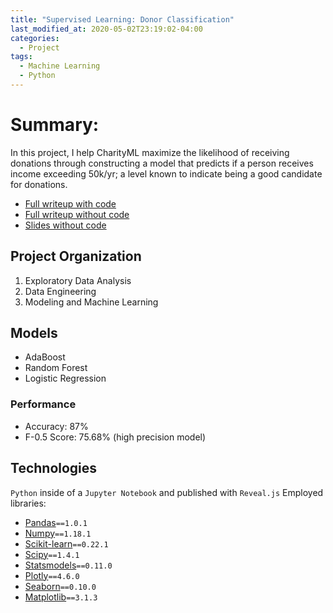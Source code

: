 ```yaml
---
title: "Supervised Learning: Donor Classification"
last_modified_at: 2020-05-02T23:19:02-04:00
categories:
  - Project
tags:
  - Machine Learning
  - Python
---
```

# Summary:
In this project, I help CharityML maximize the likelihood of receiving donations through constructing a model that predicts if a person receives income exceeding 50k/yr; a level known to indicate being a good candidate for donations.

* [Full writeup with code](https://quantchris.com/assets/ml/sup_charity/class_code.html)
* [Full writeup without code](https://quantchris.com/assets/ml/sup_charity/class_no_code.html)
* [Slides without code](https://quantchris.com/assets/ml/sup_charity/class_slides.html)

## Project Organization
1. Exploratory Data Analysis
2. Data Engineering
3. Modeling and Machine Learning

## Models
* AdaBoost
* Random Forest
* Logistic Regression

### Performance
* Accuracy: 87%
* F-0.5 Score: 75.68% (high precision model)

## Technologies
`Python` inside of a `Jupyter Notebook` and published with `Reveal.js`
Employed libraries:
* [Pandas](https://pandas.pydata.org/docs/#)`==1.0.1`
* [Numpy](https://numpy.org/doc/1.18/)`==1.18.1`
* [Scikit-learn](https://scikit-learn.org/stable/)`==0.22.1`
* [Scipy](https://docs.scipy.org/doc/scipy/reference/index.html)`==1.4.1`
* [Statsmodels](https://www.statsmodels.org/stable/index.html)`==0.11.0`
* [Plotly](https://plotly.com/python/)`==4.6.0`
* [Seaborn](https://seaborn.pydata.org)`==0.10.0`
* [Matplotlib](https://matplotlib.org/3.2.1/contents.html)`==3.1.3`
